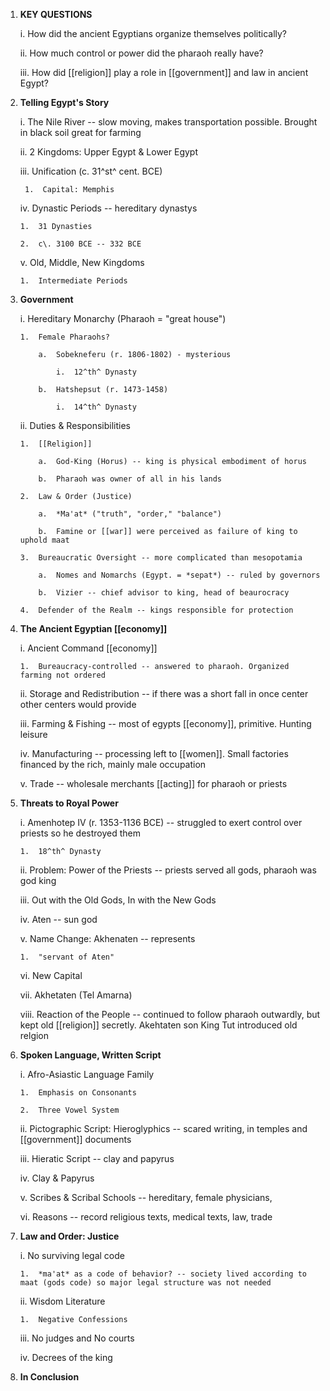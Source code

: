 1.  **KEY QUESTIONS**

    i.  How did the ancient Egyptians organize themselves politically?

    ii. How much control or power did the pharaoh really have?

    iii. How did [[religion]] play a role in [[government]] and law in ancient Egypt?

2.  **Telling Egypt's Story**

    i.  The Nile River -- slow moving, makes transportation possible. Brought in black soil great for farming

    ii. 2 Kingdoms: Upper Egypt & Lower Egypt

    iii. Unification (c. 31^st^ cent. BCE)

         1.  Capital: Memphis

    iv. Dynastic Periods -- hereditary dynastys

        1.  31 Dynasties

        2.  c\. 3100 BCE -- 332 BCE

    v.  Old, Middle, New Kingdoms

        1.  Intermediate Periods

3.  **Government**

    i.  Hereditary Monarchy (Pharaoh = "great house")

        1.  Female Pharaohs?

            a.  Sobekneferu (r. 1806-1802) - mysterious

                i.  12^th^ Dynasty

            b.  Hatshepsut (r. 1473-1458)

                i.  14^th^ Dynasty

    ii. Duties & Responsibilities

        1.  [[Religion]]

            a.  God-King (Horus) -- king is physical embodiment of horus

            b.  Pharaoh was owner of all in his lands

        2.  Law & Order (Justice)

            a.  *Ma'at* ("truth", "order," "balance")

            b.  Famine or [[war]] were perceived as failure of king to uphold maat

        3.  Bureaucratic Oversight -- more complicated than mesopotamia

            a.  Nomes and Nomarchs (Egypt. = *sepat*) -- ruled by governors

            b.  Vizier -- chief advisor to king, head of beaurocracy

        4.  Defender of the Realm -- kings responsible for protection

4.  **The Ancient Egyptian [[economy]]**

    i.  Ancient Command [[economy]]

        1.  Bureaucracy-controlled -- answered to pharaoh. Organized farming not ordered

    ii. Storage and Redistribution -- if there was a short fall in once center other centers would provide

    iii. Farming & Fishing -- most of egypts [[economy]], primitive. Hunting leisure

    iv. Manufacturing -- processing left to [[women]]. Small factories financed by the rich, mainly male occupation

    v.  Trade -- wholesale merchants [[acting]] for pharaoh or priests

5.  **Threats to Royal Power**

    i.  Amenhotep IV (r. 1353-1136 BCE) -- struggled to exert control over priests so he destroyed them

        1.  18^th^ Dynasty

    ii. Problem: Power of the Priests -- priests served all gods, pharaoh was god king

    iii. Out with the Old Gods, In with the New Gods

    iv. Aten -- sun god

    v.  Name Change: Akhenaten -- represents

        1.  "servant of Aten"

    vi. New Capital

    vii. Akhetaten (Tel Amarna)

    viii. Reaction of the People -- continued to follow pharaoh outwardly, but kept old [[religion]] secretly. Akehtaten son King Tut introduced old relgion

6.  **Spoken Language, Written Script**

    i.  Afro-Asiastic Language Family

        1.  Emphasis on Consonants

        2.  Three Vowel System

    ii. Pictographic Script: Hieroglyphics -- scared writing, in temples and [[government]] documents

    iii. Hieratic Script -- clay and papyrus

    iv. Clay & Papyrus

    v.  Scribes & Scribal Schools -- hereditary, female physicians,

    vi. Reasons -- record religious texts, medical texts, law, trade

7.  **Law and Order: Justice**

    i.  No surviving legal code

        1.  *ma'at* as a code of behavior? -- society lived according to maat (gods code) so major legal structure was not needed

    ii. Wisdom Literature

        1.  Negative Confessions

    iii. No judges and No courts

    iv. Decrees of the king

8.  **In Conclusion**
